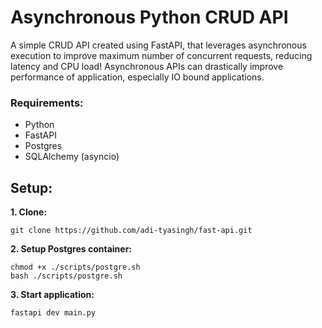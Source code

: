 # Asynchronous Python CRUD API 
A simple CRUD API created using FastAPI, that leverages asynchronous execution to improve maximum number of concurrent requests, reducing latency and CPU load! Asynchronous APIs can drastically improve performance of application, especially IO bound 
applications. 

### Requirements: 
- Python
- FastAPI 
- Postgres
- SQLAlchemy (asyncio)

## Setup: 
**1. Clone:**  
```
git clone https://github.com/adi-tyasingh/fast-api.git
```

**2. Setup Postgres container:**
```
chmod +x ./scripts/postgre.sh
bash ./scripts/postgre.sh
```

**3. Start application:**
```
fastapi dev main.py
```
